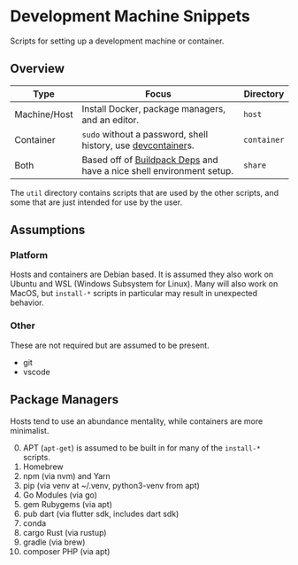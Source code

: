 # Development Machine Snippets

Scripts for setting up a development machine or container.

## Overview

| Type         | Focus                                                                     | Directory   |
| ------------ | ------------------------------------------------------------------------- | ----------- |
| Machine/Host | Install Docker, package managers, and an editor.                          | `host`      |
| Container    | `sudo` without a password, shell history, use [devcontainer][2]s.         | `container` |
| Both         | Based off of [Buildpack Deps][1] and have a nice shell environment setup. | `share`     |

The `util` directory contains scripts that are used by the other scripts, and some that are just intended for use by the user.

## Assumptions

### Platform

Hosts and containers are Debian based. It is assumed they also work on Ubuntu and WSL (Windows Subsystem for Linux).
Many will also work on MacOS, but `install-*` scripts in particular may result in unexpected behavior.

### Other

These are not required but are assumed to be present.

- git
- vscode

## Package Managers

Hosts tend to use an abundance mentality, while containers are more minimalist.

0. APT (`apt-get`) is assumed to be built in for many of the `install-*` scripts.
1. Homebrew
2. npm (via nvm) and Yarn
3. pip (via venv at ~/.venv, python3-venv from apt)
4. Go Modules (via go)
5. gem Rubygems (via apt)
6. pub dart (via flutter sdk, includes dart sdk)
7. conda
8. cargo Rust (via rustup)
9. gradle (via brew)
10. composer PHP (via apt)

<!-- ## Conventions

- `/local` holds all the private settings and files that are not checked into source control.
  - `/local.default` holds the default settings and files that are checked into source control.
  - .bash_history is linked to

### Project Structure -->

[1]: https://github.com/docker-library/buildpack-deps/tree/master/debian/bookworm
[2]: https://container.dev
